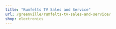 ```yaml
---
title: "Rumfelts TV Sales and Service"
url: /greenville/rumfelts-tv-sales-and-service/
shop: electronics
---
```


